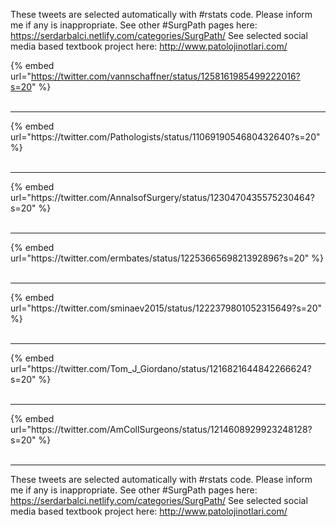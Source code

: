 

These tweets are selected automatically with #rstats code. Please inform me if any is inappropriate.
See other #SurgPath pages here: https://serdarbalci.netlify.com/categories/SurgPath/ 
See selected social media based textbook project here: http://www.patolojinotlari.com/

{% embed url="https://twitter.com/vannschaffner/status/1258161985499222016?s=20" %}<br>
<br>
<hr>
{% embed url="https://twitter.com/Pathologists/status/1106919054680432640?s=20" %}<br>
<br>
<hr>
{% embed url="https://twitter.com/AnnalsofSurgery/status/1230470435575230464?s=20" %}<br>
<br>
<hr>
{% embed url="https://twitter.com/ermbates/status/1225366569821392896?s=20" %}<br>
<br>
<hr>
{% embed url="https://twitter.com/sminaev2015/status/1222379801052315649?s=20" %}<br>
<br>
<hr>
{% embed url="https://twitter.com/Tom_J_Giordano/status/1216821644842266624?s=20" %}<br>
<br>
<hr>
{% embed url="https://twitter.com/AmCollSurgeons/status/1214608929923248128?s=20" %}<br>
<br>
<hr>


These tweets are selected automatically with #rstats code. Please inform me if any is inappropriate.
See other #SurgPath pages here: https://serdarbalci.netlify.com/categories/SurgPath/ 
See selected social media based textbook project here: http://www.patolojinotlari.com/
